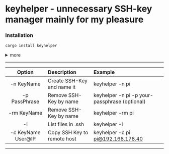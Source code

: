 # keyhelper - unnecessary SSH-key manager mainly for my pleasure 

### Installation 
```
cargo install keyhelper
```

<details>
<summary> 
more </summary> 
  
#### Potential Dependencies:
- [Cargo & Rust:](https://doc.rust-lang.org/cargo/getting-started/installation.html)
   
- [Git for Windows](https://gitforwindows.org/)
  

#### Alternative Method
```
git clone https://github.com/nrdrch/keyhelper.git
```
```
cd keyhelper
```
```
cargo build --release
```
- Preferably move the executable from target/release into a directory in your 'Path' enviorment variable for easy execution.

</details>

------------------
| **Option**       | **Description**    | **Example**   |
| :---:        | :---          | :---     |
| -n KeyName |Create SSH-Key and name it | keyhelper -n pi         |     
| -p PassPhrase | Remove SSH-Key by name | keyhelper -n pi -p your-passphrase (optional) |
| -rm KeyName | Remove SSH-Key by name | keyhelper -rm pi        |
| -l          | List files in .ssh | keyhelper -l     |
| -c KeyName User@IP | Copy SSH Key to remote host    | keyhelper -c pi pi@192.168.178.40   |
---------

